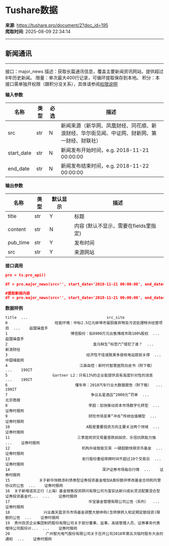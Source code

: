 # Tushare数据

**来源**: https://tushare.pro/document/2?doc_id=195  
**爬取时间**: 2025-08-09 22:34:14

---

## 新闻通讯

---

接口：major\_news
描述：获取长篇通讯信息，覆盖主要新闻资讯网站，提供超过8年历史新闻。
限量：单次最大400行记录，可循环提取保存到本地。
积分：本接口需单独开权限（跟积分没关系），具体请参阅[权限说明](https://tushare.pro/document/1?doc_id=290)

**输入参数**

| 名称 | 类型 | 必选 | 描述 |
| --- | --- | --- | --- |
| src | str | N | 新闻来源（新华网、凤凰财经、同花顺、新浪财经、华尔街见闻、中证网、财新网、第一财经、财联社） |
| start\_date | str | N | 新闻发布开始时间，e.g. 2018-11-21 00:00:00 |
| end\_date | str | N | 新闻发布结束时间，e.g. 2018-11-22 00:00:00 |

**输出参数**

| 名称 | 类型 | 默认显示 | 描述 |
| --- | --- | --- | --- |
| title | str | Y | 标题 |
| content | str | N | 内容 (默认不显示，需要在fields里指定) |
| pub\_time | str | Y | 发布时间 |
| src | str | Y | 来源网站 |

**接口调用**

```json
pro = ts.pro_api()

df = pro.major_news(src='', start_date='2018-11-21 00:00:00', end_date='2018-11-22 00:00:00')

#提取新闻内容
df = pro.major_news(src='', start_date='2018-11-21 00:00:00', end_date='2018-11-22 00:00:00', fields='title,content')
```

**数据样例**

```
title  ...                                   src_site
0                     旺能环境：中标2.5亿元蚌埠市餐厨废弃物及污泥处理特许经营项目  ...    益盟操盘手
1                            博信股份：拟6900万元出售博成市政100%股权  ...    益盟操盘手
2                                      盒马鲜生“标签门”侵犯了谁？  ...     新浪财经
3                                   经济性不佳或致美多座核电站提前关停  ...    中国储能网
4                                江森自控：新时代智慧医院白皮书（附下载）  ...    199IT
5                    Gartner L2：只有13%的企业能提供具有高度针对性的消息  ...    199IT
6                              懂车帝：2018汽车行业大数据报告（附下载）  ...    199IT
7                                     争议五星酒店“2000元”罚单  ...     北京商报
8                                    李超：加快推动资本市场数字化转型  ...    证券时报网
9                                    财险市场变革“冲击”传统估值模型  ...    证券时报网
10                                  A股是重要投资方向主要关注两个领域  ...    证券时报网
11                              三季度网贷交易量普跌拍拍贷、乐信抗跌能力强  ...    证券时报网
12                                机构升级智能交易 一键超额快赎货币基金  ...    证券时报网
13                                发行股份重组停牌时间不超过10个交易日  ...    证券时报网
14                                         深沪证券市场每日行情  ...    证券时报网
15             关于新华恒稳添利债券型证券投资基金增加A类份额并修改基金合同和托管协议的公告  ...    证券时报网
16  关于新增诺亚正行（上海）基金销售投资顾问有限公司为富安达新兴成长灵活配置混合型证券投资基金代...  ...    证券时报网
17                                   华宝基金管理有限公司公告（系列）  ...    证券时报网
18               兴业鑫天盈货币市场基金调整大额申购(含转换转入和定期定额投资)限额的公告  ...    证券时报网
19  贵州百灵企业集团制药股份有限公司关于部分董事、监事、高级管理人员、证券事务代表增持公司股份计...  ...    证券时报网
20                广州智光电气股份有限公司关于召开公司2018年第五次临时股东大会的通知  ...    证券时报网
```
